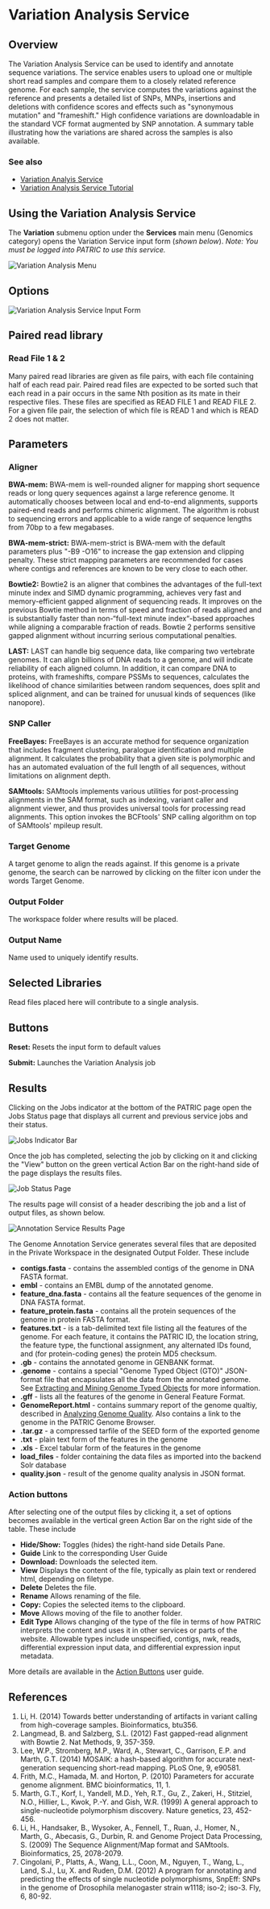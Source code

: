 # Variation Analysis Service

## Overview
The Variation Analysis Service can be used to identify and annotate sequence variations. The service enables users to upload one or multiple short read samples and compare them to a closely related reference genome. For each sample, the service computes the variations against the reference and presents a detailed list of SNPs, MNPs, insertions and deletions with confidence scores and effects such as "synonymous mutation" and "frameshift." High confidence variations are downloadable in the standard VCF format augmented by SNP annotation. A summary table illustrating how the variations are shared across the samples is also available.

### See also
* [Variation Analyis Service](https://patricbrc.org/app/Variation)
* [Variation Analysis Service Tutorial](https://docs.patricbrc.org//tutorial/variation_analysis_service/variation_analysis_service.html)

## Using the Variation Analysis Service
The **Variation** submenu option under the **Services** main menu (Genomics category) opens the Variation Service input form (*shown below*). *Note: You must be logged into PATRIC to use this service.*

![Variation Analysis Menu](../images/services_menu.png)

## Options
![Variation Analysis Service Input Form](../images/variation_analysis_input_form.png)

## Paired read library

### Read File 1 & 2
Many paired read libraries are given as file pairs, with each file containing half of each read pair. Paired read files are expected to be sorted such that each read in a pair occurs in the same Nth position as its mate in their respective files. These files are specified as READ FILE 1 and READ FILE 2. For a given file pair, the selection of which file is READ 1 and which is READ 2 does not matter.

## Parameters

### Aligner

**BWA-mem:** BWA-mem is well-rounded aligner for mapping short sequence reads or long query sequences against a large reference genome. It automatically chooses between local and end-to-end alignments, supports paired-end reads and performs chimeric alignment. The algorithm is robust to sequencing errors and applicable to a wide range of sequence lengths from 70bp to a few megabases.

**BWA-mem-strict:** BWA-mem-strict is BWA-mem with the default parameters plus "-B9 -O16" to increase the gap extension and clipping penalty. These strict mapping parameters are recommended for cases where contigs and references are known to be very close to each other.

**Bowtie2:** Bowtie2 is an aligner that combines the advantages of the full-text minute index and SIMD dynamic programming, achieves very fast and memory-efficient gapped alignment of sequencing reads. It improves on the previous Bowtie method in terms of speed and fraction of reads aligned and is substantially faster than non-“full-text minute index“-based approaches while aligning a comparable fraction of reads. Bowtie 2 performs sensitive gapped alignment without incurring serious computational penalties.

**LAST:** LAST can handle big sequence data, like comparing two vertebrate genomes. It can align billions of DNA reads to a genome, and will indicate reliability of each aligned column. In addition, it can compare DNA to proteins, with frameshifts, compare PSSMs to sequences,
calculates the likelihood of chance similarities between random sequences, does split and spliced alignment, and can be trained for unusual kinds of sequences (like nanopore).

### SNP Caller

**FreeBayes:** FreeBayes is an accurate method for sequence organization that includes fragment clustering, paralogue identification and multiple alignment. It calculates the probability that a given site is polymorphic and has an automated evaluation of the full length of all sequences, without limitations on alignment depth.

**SAMtools:** SAMtools implements various utilities for post-processing alignments in the SAM format, such as indexing, variant caller and alignment viewer, and thus provides universal tools for processing read alignments. This option invokes the BCFtools' SNP calling algorithm on top of SAMtools' mpileup result.

### Target Genome
A target genome to align the reads against. If this genome is a private genome, the search can be narrowed by clicking on the filter icon under the words Target Genome.

### Output Folder
The workspace folder where results will be placed.

### Output Name
Name used to uniquely identify results.

## Selected Libraries
Read files placed here will contribute to a single analysis.

## Buttons

**Reset:** Resets the input form to default values

**Submit:** Launches the Variation Analysis job

## Results
Clicking on the Jobs indicator at the bottom of the PATRIC page open the Jobs Status page that displays all current and previous service jobs and their status. 

![Jobs Indicator Bar](../images/jobs_indicator_bar.png)

Once the job has completed, selecting the job by clicking on it and clicking the "View" button on the green vertical Action Bar on the right-hand side of the page displays the results files.

![Job Status Page](../images/job_status_page.png)

The results page will consist of a header describing the job and a list of output files,
as shown below.

![Annotation Service Results Page](../images/annotation_service_results_page.png "Annotation Service Results Page")

The Genome Annotation Service generates several files that are deposited in the Private Workspace in the designated Output Folder. These include

* **contigs.fasta** - contains the assembled contigs of the genome in DNA FASTA format.
* **embl** - contains an EMBL dump of the annotated genome.
* **feature_dna.fasta** - contains all the feature sequences of the genome in DNA FASTA format.
* **feature_protein.fasta** - contains all the protein sequences of the genome in protein FASTA format.
* **features.txt** - is a tab-delimited text file listing all the features of the genome. For each feature, it contains the PATRIC ID, the location string, the feature type, the functional assignment, any alternated IDs found, and (for protein-coding genes) the protein MD5 checksum.
* **.gb** - contains the annotated genome in GENBANK format.
* **.genome** - contains a special "Genome Typed Object (GTO)" JSON-format file that encapsulates all the data from the annotated genome. See [Extracting and Mining Genome Typed Objects](https://docs.patricbrc.org/cli_tutorial/cli_getting_started.html#extracting-and-mining-genome-typed-objects-gtos) for more information.
* **.gff** - lists all the features of the genome in General Feature Format.
* **GenomeReport.html** - contains summary report of the genome qualtiy, described in [Analyzing Genome Quality](/tutorial/genome_quality_report/genome_quality_report.html). Also contains a link to the genome in the PATRIC Genome Browser.
* **.tar.gz** - a compressed tarfile of the SEED form of the exported genome
* **.txt** - plain text form of the features in the genome
* **.xls** - Excel tabular form of the features in the genome
* **load_files** - folder containing the data files as imported into the backend Solr database
* **quality.json** - result of the genome quality analysis in JSON format.

### Action buttons
After selecting one of the output files by clicking it, a set of options becomes available in the vertical green Action Bar on the right side of the table.  These include

* **Hide/Show:** Toggles (hides) the right-hand side Details Pane.
* **Guide** Link to the corresponding User Guide
* **Download:**  Downloads the selected item.
* **View** Displays the content of the file, typically as plain text or rendered html, depending on filetype.
* **Delete** Deletes the file.
* **Rename** Allows renaming of the file.
* **Copy:** Copies the selected items to the clipboard.
* **Move** Allows moving of the file to another folder.
* **Edit Type** Allows changing of the type of the file in terms of how PATRIC interprets the content and uses it in other services or parts of the website.  Allowable types include unspecified, contigs, nwk, reads, differential expression input data, and differential expression input metadata.

More details are available in the [Action Buttons](../action_buttons.html) user guide.

## References
1. Li, H. (2014) Towards better understanding of artifacts in variant calling from high-coverage samples. Bioinformatics, btu356.
2. Langmead, B. and Salzberg, S.L. (2012) Fast gapped-read alignment with Bowtie 2. Nat Methods, 9, 357-359.
3. Lee, W.P., Stromberg, M.P., Ward, A., Stewart, C., Garrison, E.P. and Marth, G.T. (2014) MOSAIK: a hash-based algorithm for accurate next-generation sequencing short-read mapping. PLoS One, 9, e90581.
4. Frith, M.C., Hamada, M. and Horton, P. (2010) Parameters for accurate genome alignment. BMC bioinformatics, 11, 1.
5. Marth, G.T., Korf, I., Yandell, M.D., Yeh, R.T., Gu, Z., Zakeri, H., Stitziel, N.O., Hillier, L., Kwok, P.-Y. and Gish, W.R. (1999) A general approach to single-nucleotide polymorphism discovery. Nature genetics, 23, 452-456.
6. Li, H., Handsaker, B., Wysoker, A., Fennell, T., Ruan, J., Homer, N., Marth, G., Abecasis, G., Durbin, R. and Genome Project Data Processing, S. (2009) The Sequence Alignment/Map format and SAMtools. Bioinformatics, 25, 2078-2079.
7. Cingolani, P., Platts, A., Wang, L.L., Coon, M., Nguyen, T., Wang, L., Land, S.J., Lu, X. and Ruden, D.M. (2012) A program for annotating and predicting the effects of single nucleotide polymorphisms, SnpEff: SNPs in the genome of Drosophila melanogaster strain w1118; iso-2; iso-3. Fly, 6, 80-92.
